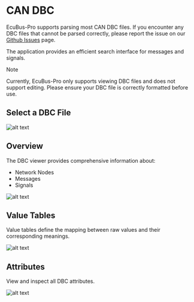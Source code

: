 # CAN DBC

EcuBus-Pro supports parsing most CAN DBC files. If you encounter any DBC files that cannot be parsed correctly, please report the issue on our [Github Issues](https://github.com/ecubus/EcuBus-Pro/issues) page.

The application provides an efficient search interface for messages and signals.

> [!NOTE]
> Currently, EcuBus-Pro only supports viewing DBC files and does not support editing. Please ensure your DBC file is correctly formatted before use.

## Select a DBC File

![alt text](image-18.png)

## Overview

The DBC viewer provides comprehensive information about:

- Network Nodes
- Messages
- Signals

![alt text](image-19.png)

## Value Tables

Value tables define the mapping between raw values and their corresponding meanings.

![alt text](image-20.png)

## Attributes

View and inspect all DBC attributes.

![alt text](image-21.png)

